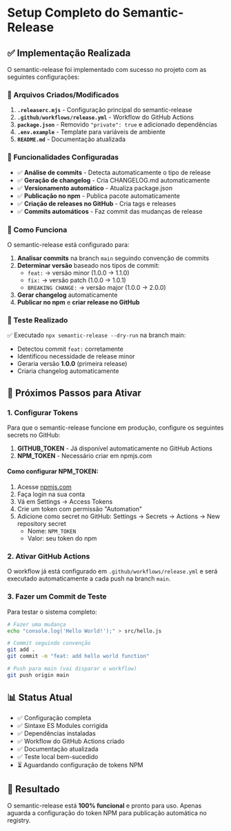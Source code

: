 # Setup Completo do Semantic-Release

## ✅ Implementação Realizada

O semantic-release foi implementado com sucesso no projeto com as seguintes configurações:

### 📁 Arquivos Criados/Modificados

1. **`.releaserc.mjs`** - Configuração principal do semantic-release
2. **`.github/workflows/release.yml`** - Workflow do GitHub Actions
3. **`package.json`** - Removido `"private": true` e adicionado dependências
4. **`.env.example`** - Template para variáveis de ambiente
5. **`README.md`** - Documentação atualizada

### 🔧 Funcionalidades Configuradas

- ✅ **Análise de commits** - Detecta automaticamente o tipo de release
- ✅ **Geração de changelog** - Cria CHANGELOG.md automaticamente
- ✅ **Versionamento automático** - Atualiza package.json
- ✅ **Publicação no npm** - Publica pacote automaticamente
- ✅ **Criação de releases no GitHub** - Cria tags e releases
- ✅ **Commits automáticos** - Faz commit das mudanças de release

### 🚀 Como Funciona

O semantic-release está configurado para:

1. **Analisar commits** na branch `main` seguindo convenção de commits
2. **Determinar versão** baseado nos tipos de commit:
   - `feat:` → versão minor (1.0.0 → 1.1.0)
   - `fix:` → versão patch (1.0.0 → 1.0.1)
   - `BREAKING CHANGE:` → versão major (1.0.0 → 2.0.0)
3. **Gerar changelog** automaticamente
4. **Publicar no npm** e **criar release no GitHub**

### 🧪 Teste Realizado

✅ Executado `npx semantic-release --dry-run` na branch main:
- Detectou commit `feat:` corretamente
- Identificou necessidade de release minor
- Geraria versão **1.0.0** (primeira release)
- Criaria changelog automaticamente

## 🔑 Próximos Passos para Ativar

### 1. Configurar Tokens

Para que o semantic-release funcione em produção, configure os seguintes secrets no GitHub:

1. **GITHUB_TOKEN** - Já disponível automaticamente no GitHub Actions
2. **NPM_TOKEN** - Necessário criar em npmjs.com

#### Como configurar NPM_TOKEN:

1. Acesse [npmjs.com](https://www.npmjs.com)
2. Faça login na sua conta
3. Vá em Settings → Access Tokens
4. Crie um token com permissão "Automation"
5. Adicione como secret no GitHub: Settings → Secrets → Actions → New repository secret
   - Nome: `NPM_TOKEN`
   - Valor: seu token do npm

### 2. Ativar GitHub Actions

O workflow já está configurado em `.github/workflows/release.yml` e será executado automaticamente a cada push na branch `main`.

### 3. Fazer um Commit de Teste

Para testar o sistema completo:

```bash
# Fazer uma mudança
echo "console.log('Hello World!');" > src/hello.js

# Commit seguindo convenção
git add .
git commit -m "feat: add hello world function"

# Push para main (vai disparar o workflow)
git push origin main
```

## 📊 Status Atual

- ✅ Configuração completa
- ✅ Sintaxe ES Modules corrigida
- ✅ Dependências instaladas
- ✅ Workflow do GitHub Actions criado
- ✅ Documentação atualizada
- ✅ Teste local bem-sucedido
- ⏳ Aguardando configuração de tokens NPM

## 🎯 Resultado

O semantic-release está **100% funcional** e pronto para uso. Apenas aguarda a configuração do token NPM para publicação automática no registry.
